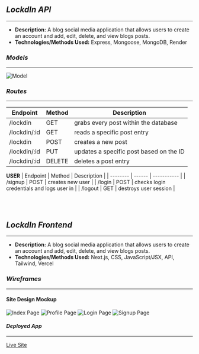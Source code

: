 ## *LockdIn API*
***
* **Description:** A blog social media application that allows users to create an account and add, edit, delete, and view blogs posts.
* **Technologies/Methods Used:** Express, Mongoose, MongoDB, Render

### *Models*
***
![Model](https://i.imgur.com/OKG5ESb.png)

### *Routes*
***
| Endpoint | Method | Description |
| -------- | ------ | ----------- |
| /lockdin | GET | grabs every post within the database |
| /lockdin/:id | GET | reads a specific post entry |
| /lockdin | POST | creates a new post  |
| /lockdin/:id | PUT | updates a specific post based on the ID |
| /lockdin/:id | DELETE | deletes a post entry |

**USER**
| Endpoint | Method | Description |
| -------- | ------ | ----------- |
| /signup | POST | creates new user |
| /login | POST | checks login credentials and logs user in |
| /logout | GET | destroys user session |

<br />
<br />

## *LockdIn Frontend*
***
* **Description:** A blog social media application that allows users to create an account and add, edit, delete, and view blogs posts.
* **Technologies/Methods Used:** Next.js, CSS, JavaScript/JSX, API, Tailwind, Vercel

### *Wireframes*
***
#### Site Design Mockup
![Index Page](https://i.imgur.com/BMckYBa.png)
![Profile Page](https://i.imgur.com/aaqWFnA.png)
![Login Page](https://i.imgur.com/iXPBDGx.png)
![Signup Page](https://i.imgur.com/rncJ2SC.png)


#### *Deployed App*
***
[Live Site](https://capstone-frontend-mu.vercel.app/)